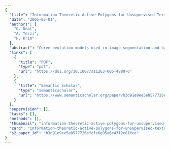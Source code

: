 ```yaml
---
{
  "title": "Information-Theoretic Active Polygons for Unsupervised Texture Segmentation",
  "date": "2005-05-01",
  "authors": [
    "G. Ünal",
    "A. Yezzi",
    "H. Krim"
  ],
  "abstract": "Curve evolution models used in image segmentation and based on image region information usually utilize simple statistics such as means and variances, hence can not account for higher order nature of the textural characteristics of image regions. In addition, the object delineation by active contour methods, results in a contour representation which still requires a substantial amount of data to be stored for subsequent multimedia applications such as visual information retrieval from databases. Polygonal approximations of the extracted continuous curves are required to reduce the amount of data since polygons are powerful approximators of shapes for use in later recognition stages such as shape matching and coding. The key contribution of this paper is the development of a new active contour model which nicely ties the desirable polygonal representation of an object directly to the image segmentation process. This model can robustly capture texture boundaries by way of higher-order statistics of the data and using an information-theoretic measure and with its nature of the ordinary differential equations. This new variational texture segmentation model, is unsupervised since no prior knowledge on the textural properties of image regions is used. Another contribution in this sequel is a new polygon regularizer algorithm which uses electrostatics principles. This is a global regularizer and is more consistent than a local polygon regularization in preserving local features such as corners.",
  "links": [
    {
      "title": "PDF",
      "type": "pdf",
      "url": "https://doi.org/10.1007/s11263-005-4880-6"
    },
    {
      "title": "Semantic Scholar",
      "type": "semanticscholar",
      "url": "https://www.semanticscholar.org/paper/b3d91e9ee5e8577726efcfe6e95a6c43f2c81fce"
    }
  ],
  "supervision": [],
  "tasks": [],
  "methods": [],
  "thumbnail": "information-theoretic-active-polygons-for-unsupervised-texture-segmentation-thumb.jpg",
  "card": "information-theoretic-active-polygons-for-unsupervised-texture-segmentation-card.jpg",
  "s2_paper_id": "b3d91e9ee5e8577726efcfe6e95a6c43f2c81fce"
}
---
```



